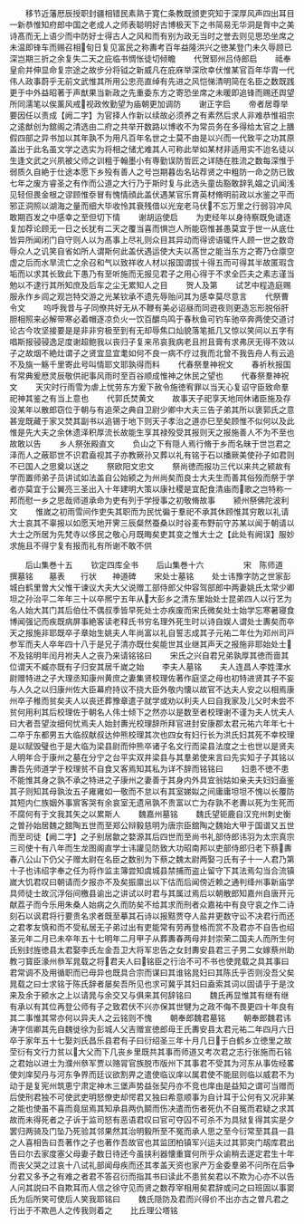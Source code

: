 <!-- { "loadSidebar": true } -->
　　移节近藩厯辰授职封疆相错民素熟于寛仁条教既颁吏究知于深厚风声四出耳目一新恭惟知府郎中国之老成人之师表聪明好古博极天下之书简易无华洞是胷中之美诗髙而无上语少而中防好士得古人之风和而有别为政无当时之誉去则见思恐坐席之未温即锋车而赐召相旬日复见富民之称夀考百年益隆洪兴之徳某登门未久辱顾已深岂期三折之余复失二天之庇临书惆怅徒切倾瞻
　　代贺郓州吕侍郎启
　　祗奉皇俞并伸显命复宗途之故步分将钺之新威凡在庇庥举深欣幸伏惟某官百年华胄一代伟人政事蔚乎无前文武惟其所用公忠亮直绰有先进之风恺悌清明简在名臣之数既践更于中外益昭著于声猷果当新政之先重委东方之寄恐坐席之未暖即追锋而赐还舆望所同濡笔以俟薰风戒视政攸勤望为庙朝更加调防
　　谢正字启
　　帝者居尊举要因任以责成【阙二字】为官择人作新以续故必须养之有素然后求人非难恭惟祖宗之逺猷创为舘阁之清选由二府之共举开数路以博收不为常员务在多得给太官之上膳假四部之异书加以其年孰不为用凡百年名世之士莫不由是以兴而一代致平之功其原盖出于此名虽文学之选实为将相之储尤难其人可称此举如某材非适用实不迨名徒以生逢文武之兴夙被父师之训粗于翰墨小有専勤误防哲匠之详随在胜流之数每深惟于弱质久自絶于仕途本愿下乡殁有善人之号岂期暮齿名玷荐贤之中粗防一命之防已致七年之废方睿圣之有作而公道之大行乃于斯时复与此选头童齿豁敢辞乳媪之讥闻浅见轻但畏金根之谬顾惟沗冒有愧情顔此盖伏遇某官乐育英材脩明前政以水鉴之平而邪正洞照以湖海之量而细大毕收怜其衰残借以光宠老马伏不忘万里之行弱羽冲风敢期百发之中感幸之至但切下情
　　谢胡运使启
　　为吏经年以身待察既免谴逐复加荐论顾无一日之长犹有二天之覆当喜而惧岂人所能窃惟甚愚莫宜于世一从底仕皆异所闻闭门自守则人以为髙事上尽礼则众目其异动而得谤语辄忤人顾一世之数竒辱众人之讥笑自省如所人谓斯何此盖伏遇运使大夫以髙世之能当东方之寄乃仓廪空虚之后而水旱流亡之余召和气以致祥收人材以报国谓拔十得五而可得其半故匿瑕含垢而以求其长致此下愚乃有至听施而无报见君子之用心得于不求全匹夫之素志谨当勉以不逮行其所知庶及后车之尘无累知人之目
　　贺人及第
　　试艺中程造庭赐服永作乡闾之观岂特交游之光某钦承不遗先辱贻问其为感幸莫尽意言
　　代祭曹令文
　　呜呼我昔与子同僚共好无从不鞭有美必诏昼而同逰夜则更造忘形脱俗肝胆相照来必解带寒必着帽逐凉负火一饮百釂鸟鸣于春秋鱼可钓车驰卒奔两使交道讨论古今攻坚接要是是非非穷极至到有无却辱焦口灿貌落笔抵几又惊以笑间以五字有唱斯报骎骎逸足度谢超鲍我以丧归子复来吊哀我病老且拊且膏有求弗厌无得不效以子之故烟不絶灶谓子之贤宜显宜耄如何不良一病不疗过我而北曾不我告舟人有云追不及旐一觞千里寄此号叫情耶文耶孰得而料
　　代春祭羣神祝文
　　春祈秋报国有常典爰厯灵辰敬供祀事风雨时至百谷顺成惟神之休民之望也
　　代春祭羣神祝文
　　天灾时行雨雪为虐上忧劳东方爰下赦令施徳宥罪以当天心复诏守臣致命羣祀神其鉴之有当上意也
　　代郭氏焚黄文
　　故事天子祀享天地同休诸臣施及存没某年以散郎窃位于朝与有追荣之典自卫尉少卿中大夫三告子弟其所以褒郭氏之意甚宠既藏于家又焚其副书以追锡于地下则天子孝治之道亦巳至矣顾惟不似何以及此惟是先大夫之余休遗泽积厚流长故能生享其禄殁受其报则天之报施善人不为不至也故敢以告
　　乡人祭张殿直文
　　负山之下有隠人焉行脩于乡而名昧于世岂君之泽而人之蔽耶世不识君盍视其子亦教厥孙又葬以礼有铭于石以播厥美使孙子如君则不已国人之思奠以送之
　　祭欧阳文忠文
　　祭尚徳而报功三代以来共之颍故有学而置师弟子员讲试如法盖自公始颍之为州尚矣而良士大夫生而善其俗殁而祭于学者亦莫宜于公翼亮三圣出入十年建明大策以康社稷是宜配食清庙而歌之岂特称一邦而慰一乡之思哉师道承命为吏有列于学授事之初敬脩故事
　　颍州祭佛陀波利文
　　惟嵗之初雨雪间作吏失其职而为民忧徧于羣祀不承其休顾惟其穷敢以礼请大士哀其不辜报以如愿天地开霁三辰粲然蚕桑以时谷麦布野前守苏某以闻于朝请以大士之所居为先梵寺以侈民之敬心月既晦矣吏其变之惟大士之【此处有阙误】服妙求施且不得宁复有报而礼有所谢不敢不供






　　后山集巻十五
　　钦定四库全书
　　后山集巻十六　　　　　宋　陈师道　撰墓铭　　墓表　　行状　　神道碑
　　宋处士墓铭
　　处士讳豫字防之世家彭城白鹤里曽大父惟干谏议大夫大父说赠工部侍郎父仲容驾部郎中两妻姚氏太常少卿坦之孙治平二年年三十以卒熈宁五年从大彭乡之清东里始处士昆弟四人以行艺为名人始大其门其后伯仕不偶叔季皆早死处士亦疾废而宋氏微矣处士始学忘寒暑寝食博闻强记而疾既病屏事絶客读老释氏书穷名理外死生时以诗自娱人谓处士夀矣而卒天之报施非耶既卒子章始生姚夫人年尚富以礼自誓志成其子元祐二年仕为邓州司戸参军而夫人卒年四十八于是兄子清亦既仕矣能世其业继其声天之报施非耶始处士不及铭明年闰月袝夫人之丧乃来请铭铭曰
　　宋氏之兴自君兄弟孰厚其徳而啬其位谓天不臧亦既有子归安其居千嵗之始
　　李夫人墓铭
　　夫人连昌人李姓溧水尉赠特进之子大理丞知康州黄庶之妻集贤校理佐著作庭坚之母也初特进贤其子不妄与人久之以归康州佐大臣幕府持议不挠大臣外敬内懐以故官不达夫人安之以相焉康州卒子稚而贫矣夫人以丧还葬豫章遣子就学或劝以利夫人曰自我家及儿父时未尝不贫何用利其后校理佐于朝名人伟士倾下之然亦以是数至者校理谢不谨为夫人忧夫人曰大者吾望汝细何忧焉夫人始封夀光校理辞所拜官进封安康郡太君元祐六年年七十二卒于东都男五大临叔献叔达仲熊校理其次也四女有妇行长为洪氏妇其死不幸校理是以赋毁璧也于是大临为梁县尉而仲熊卒诸子名文行而梁县法度之士也世以是贤夫人明年合于康州之墓在分宁之台平实双井梁县与其羣弟使来言曰先实知子子其铭以夀吾先师道学于校理贫不自食又客焉知其私为详不辞而铭铭曰
　　妇患不徳不患不能惟其身之孰不承之特进之子康州之妻善于其身内外具宜翁姑如亲夫夫妇妇盍鉴其子则知其母孰汝五子雍雍如一敬而不怠以有其室娣姒之间庸庸坦坦不愧以长覆防其短内仁族姻外事賔客哭有余哀室无遗帛孰不贵富以亡为存孰不老夀以死为生死而不腐何有于文我其矢之以累斯人
　　魏嘉州墓铭
　　魏氏望钜鹿自汉兖州刺史衡之曽孙始居魏之舘陶五世而至郑公辩毅慈明为唐宗臣舘陶之魏始大甲于国谱又五世而至司徒【阙二字】之子别居歙之婺源其后四世而至尚书礼部侍郎讳羽为太宗真宗三司使十有八年而生龙图阁直学士讳讙见防致大功昭南邦以吏部侍郎归老下蔡夀春八公山下仍父子赠太尉在名臣之数别为下蔡之魏太尉两娶刁氏有子十一人君乃第十子也讳绍字奉之任为将作监主簿尝知虞城县禁捕而盗止留守下其法焉勾当合流镇嵗大饥君叹曰朝请而夕报亦不及矣振廪出以下估而后闻傍近赖之通判绛州事新庙学具师徒士故沉浮俗间檄县谕出之讲试以时君与其属过焉后以朝散郎知嘉州自唐开元献荔子而今乐用朱桑人始病之久而防矣不给其求而刑者众嘉祐中有良守哀之作二诗刻石以讽君将行要贵名求者既至摹其石诗以报黠贾夺人盐井更数守讼不决君行而还之君孝友慎和而不受私居无子弟过出有吏能常有劳再登格而赏不及君亦不自告也绍圣元年二月已未卒年五十七明年二月甲子从葬夀春两母并封崇荣二国夫人而所生何氏别封旌徳县太君娶李氏左金吾卫大将军忠告之女封夀安县君三子男二女嫁蔡州助教刁寳臣濠州叅军晁载之将君夫人曰铭臣之行治不可不书也使晁载之具其事曰君常调不及用循职而已毋异也既具合宗而谋曰其谁铭晁妇曰其陈氏乎否则没吾父矣晁载之曰士求铭于陈氏辞者屡矣吾所见也求可冀乎其妇曰盍索其词以固请乎于是汶来及余于颍水之上以请晁与余交又与俱来其何辞铭曰
　　魏氏再显惟其有继有继有承以有其位再登公师有子之致君伏不兴亦保其世犍为之政不侮不畏更四十年良有其二事惟其常亦何以异夫人之云铭则不愧
　　朝奉郎魏君墓铭
　　朝奉郎魏君讳涛字信卿其先自魏徙徐为彭城人父吉赠宣徳郎母王氏夀安县太君元祐二年四月六日卒于家年五十七娶刘氏昌乐县君有子曰衍绍圣三年十月几日于白鹤乡立徳里之故茔衍有文行力贫以大父而下几丧乡里既共其事而师道又考次君之志行张施而石铭之君始以进士为濮州叅军贾以赂冐官族脱市版州下其事君不受其为河东从事佐经畧使刘庠契丹与河东争界而廷议欲割畀之遣使临议庠以属君使不能屈则临以威君不为动于是复宪州筑恵宁肃定神木三堡声势益张契丹亦不竞也庠由是益知之谓可当赠而后使刑君独不可使武吏明怒僚吏却愕君又独曰希意顺事为自计耳于公何有又况非某之能也使虽不喜而竟屈焉其知承县两仇鬬而伤决遣而伤者死仇不自冤而君疑之求其故而未得死者之子诉于监司怒有恶语君叹曰官可夺囚不可杀不为具狱复得其实是夕罢归两骑及门坠乃死验其邻果然其治明毅所至不冤而承人思之至今衍常至其县一县之人喜相告曰吾著作之子也著作吾故官也其监团柏镇军兴运夫过其郭突门刼库君出告曰尔去家度塞父母妻子数日待还今虽挟利器懐重寳何所乎众谕稍去遂定君生十年而丧父哭之过哀十八试礼部闻母疾而还其孝盖天资也家产万金委羣弟不问所在后争分君又多予之有难之者君不答召衍而指其书曰读此不患贫矣君以不欺为心亦不以告人问其説曰不自欺耳而人信之徐守见而贤之数荐宰相用矣君辞或问之曰班固以事窦氏为后所笑可使后人笑我耶铭曰
　　魏氏隠防及君而兴得价不出亦古之曽凡君之行出于不欺邑人之传我则着之
　　比丘理公塔铭
